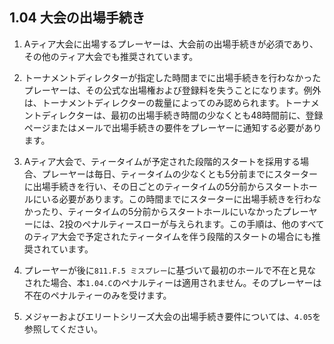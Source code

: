 ## 1.04 大会の出場手続き

1. Aティア大会に出場するプレーヤーは、大会前の出場手続きが必須であり、その他のティア大会でも推奨されています。

1. トーナメントディレクターが指定した時間までに出場手続きを行わなかったプレーヤーは、その公式な出場権および登録料を失うことになります。例外は、トーナメントディレクターの裁量によってのみ認められます。トーナメントディレクターは、最初の出場手続き時間の少なくとも48時間前に、登録ページまたはメールで出場手続きの要件をプレーヤーに通知する必要があります。

1. Aティア大会で、ティータイムが予定された段階的スタートを採用する場合、プレーヤーは毎日、ティータイムの少なくとも5分前までにスターターに出場手続きを行い、その日ごとのティータイムの5分前からスタートホールにいる必要があります。この時間までにスターターに出場手続きを行わなかったり、ティータイムの5分前からスタートホールにいなかったプレーヤーには、2投のペナルティースローが与えられます。この手順は、他のすべてのティア大会で予定されたティータイムを伴う段階的スタートの場合にも推奨されています。

1. プレーヤーが後に`811.F.5 ミスプレー`に基づいて最初のホールで不在と見なされた場合、本`1.04.C`のペナルティーは適用されません。そのプレーヤーは不在のペナルティーのみを受けます。

1. メジャーおよびエリートシリーズ大会の出場手続き要件については、`4.05`を参照してください。
